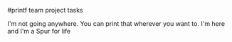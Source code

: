 #printf team project tasks 

I'm not going anywhere. You can print that wherever you want to. I'm here and I'm a Spur for life

